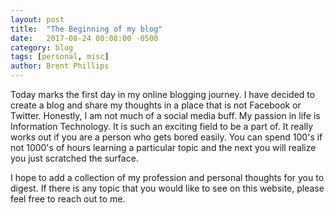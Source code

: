 ```yaml
---
layout: post
title:  "The Beginning of my blog"
date:   2017-08-24 00:08:00 -0500
category: blog
tags: [personal, misc]
author: Brent Phillips
---
```

Today marks the first day in my online blogging journey. I have decided to create a blog and share my thoughts in a place
that is not Facebook or Twitter. Honestly, I am not much of a social media buff. My passion in life is Information Technology.
It is such an exciting field to be a part of. It really works out if you are a person who gets bored easily. You can spend
100's if not 1000's of hours learning a particular topic and the next you will realize you just scratched the surface.

I hope to add a collection of my profession and personal thoughts for you to digest.
If there is any topic that you would like to see on this website, please feel free
to reach out to me.
